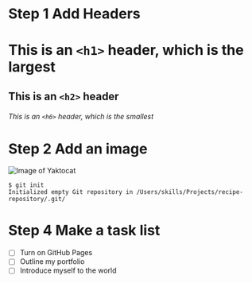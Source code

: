 # Step 1 Add Headers

# This is an `<h1>` header, which is the largest
## This is an `<h2>` header
###### This is an `<h6>` header, which is the smallest

# Step 2 Add an image
![Image of Yaktocat](https://octodex.github.com/images/yaktocat.png)
```
$ git init
Initialized empty Git repository in /Users/skills/Projects/recipe-repository/.git/
```
# Step 4 Make a task list
- [ ] Turn on GitHub Pages
- [ ] Outline my portfolio
- [ ] Introduce myself to the world